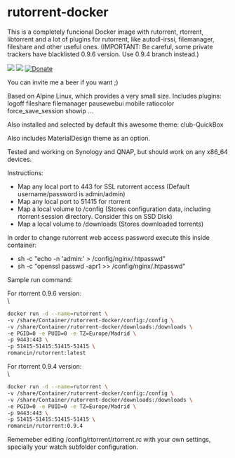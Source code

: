 # rutorrent-docker

This is a completely funcional Docker image with rutorrent, rtorrent, libtorrent and a lot of plugins 
for rutorrent, like autodl-irssi, filemanager, fileshare and other useful ones. (IMPORTANT: Be careful, some private trackers
have blacklisted 0.9.6 version. Use 0.9.4 branch instead.)

[![](https://images.microbadger.com/badges/version/romancin/rutorrent.svg)](https://microbadger.com/images/romancin/rutorrent "Docker image version")
[![](https://images.microbadger.com/badges/image/romancin/rutorrent.svg)](https://microbadger.com/images/romancin/rutorrent "Docker image size")
[![Donate](https://img.shields.io/badge/Donate-PayPal-green.svg)](https://www.paypal.com/cgi-bin/webscr?cmd=_s-xclick&hosted_button_id=X2CT2SWQCP74U)

You can invite me a beer if you want ;) 

Based on Alpine Linux, which provides a very small size. Includes plugins:
logoff
fileshare
filemanager
pausewebui
mobile
ratiocolor
force_save_session
showip
...

Also installed and selected by default this awesome theme:
club-QuickBox

Also includes MaterialDesign theme as an option.

Tested and working on Synology and QNAP, but should work on any x86_64 devices.

Instructions:
- Map any local port to 443 for SSL rutorrent access (Default username/password is admin/admin)
- Map any local port to 51415 for rtorrent
- Map a local volume to /config (Stores configuration data, including rtorrent session directory. Consider this on SSD Disk)
- Map a local volume to /downloads (Stores downloaded torrents)

In order to change rutorrent web access password execute this inside container: 
- sh -c "echo -n 'admin:' > /config/nginx/.htpasswd"
- sh -c "openssl passwd -apr1 >> /config/nginx/.htpasswd"

Sample run command:

For rtorrent 0.9.6 version: \
\
```bash
docker run -d --name=rutorrent \
-v /share/Container/rutorrent-docker/config:/config \
-v /share/Container/rutorrent-docker/downloads:/downloads \
-e PGID=0 -e PUID=0 -e TZ=Europe/Madrid \
-p 9443:443 \
-p 51415-51415:51415-51415 \
romancin/rutorrent:latest
```

For rtorrent 0.9.4 version: \
\
```bash
docker run -d --name=rutorrent \
-v /share/Container/rutorrent-docker/config:/config \
-v /share/Container/rutorrent-docker/downloads:/downloads \
-e PGID=0 -e PUID=0 -e TZ=Europe/Madrid \
-p 9443:443 \
-p 51415-51415:51415-51415 \
romancin/rutorrent:0.9.4
```

Rememeber editing /config/rtorrent/rtorrent.rc with your own settings, specially your watch subfolder configuration.
